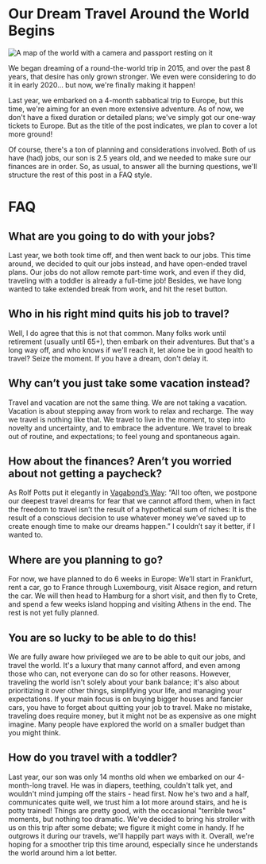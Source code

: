 # Our Dream Travel Around the World Begins

![A map of the world with a camera and passport resting on it](https://media.nomadicmatt.com/2020/rtwticketsmap1.jpg)

We began dreaming of a round-the-world trip in 2015, and over the past 8 years, that desire has only grown stronger. We even were considering to do it in early 2020… but now, we're finally making it happen!

Last year, we embarked on a 4-month sabbatical trip to Europe, but this time, we're aiming for an even more extensive adventure. As of now, we don't have a fixed duration or detailed plans; we've simply got our one-way tickets to Europe. But as the title of the post indicates, we plan to cover a lot more ground!

Of course, there's a ton of planning and considerations involved. Both of us have (had) jobs, our son is 2.5 years old, and we needed to make sure our finances are in order. So, as usual, to answer all the burning questions, we'll structure the rest of this post in a FAQ style.


# FAQ


## What are you going to do with your jobs?

Last year, we both took time off, and then went back to our jobs. This time around, we decided to quit our jobs instead, and have open-ended travel plans. Our jobs do not allow remote part-time work, and even if they did, traveling with a toddler is already a full-time job! Besides, we have long wanted to take extended break from work, and hit the reset button.


## Who in his right mind quits his job to travel?

Well, I do agree that this is not that common. Many folks work until retirement (usually until 65+), then embark on their adventures. But that's a long way off, and who knows if we'll reach it, let alone be in good health to travel? Seize the moment. If you have a dream, don't delay it.


## Why can’t you just take some vacation instead?

Travel and vacation are not the same thing. We are not taking a vacation. Vacation is about stepping away from work to relax and recharge. The way we travel is nothing like that. We travel to live in the moment, to step into novelty and uncertainty, and to embrace the adventure. We travel to break out of routine, and expectations; to feel young and spontaneous again.


## How about the finances? Aren’t you worried about not getting a paycheck?

As Rolf Potts put it elegantly in [Vagabond’s Way](https://a.co/d/dgpN87A): “All too often, we postpone our deepest travel dreams for fear that we cannot afford them, when in fact the freedom to travel isn’t the result of a hypothetical sum of riches: It is the result of a conscious decision to use whatever money we’ve saved up to create enough time to make our dreams happen.” I couldn’t say it better, if I wanted to.


## Where are you planning to go?

For now, we have planned to do 6 weeks in Europe: We’ll start in Frankfurt, rent a car, go to France through Luxembourg, visit Alsace region, and return the car. We will then head to Hamburg for a short visit, and then fly to Crete, and spend a few weeks island hopping and visiting Athens in the end. The rest is not yet fully planned.


## You are so lucky to be able to do this!

We are fully aware how privileged we are to be able to quit our jobs, and travel the world. It's a luxury that many cannot afford, and even among those who can, not everyone can do so for other reasons. However, traveling the world isn't solely about your bank balance; it's also about prioritizing it over other things, simplifying your life, and managing your expectations. If your main focus is on buying bigger houses and fancier cars, you have to forget about quitting your job to travel. Make no mistake, traveling does require money, but it might not be as expensive as one might imagine. Many people have explored the world on a smaller budget than you might think.


## How do you travel with a toddler?

Last year, our son was only 14 months old when we embarked on our 4-month-long travel. He was in diapers, teething, couldn't talk yet, and wouldn't mind jumping off the stairs - head first. Now he's two and a half, communicates quite well, we trust him a lot more around stairs, and he is potty trained! Things are pretty good, with the occasional "terrible twos" moments, but nothing too dramatic. We've decided to bring his stroller with us on this trip after some debate; we figure it might come in handy. If he outgrows it during our travels, we'll happily part ways with it. Overall, we're hoping for a smoother trip this time around, especially since he understands the world around him a lot better.
